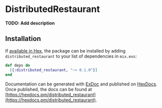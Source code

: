 # DistributedRestaurant

**TODO: Add description**

## Installation

If [available in Hex](https://hex.pm/docs/publish), the package can be installed
by adding `distributed_restaurant` to your list of dependencies in `mix.exs`:

```elixir
def deps do
  [{:distributed_restaurant, "~> 0.1.0"}]
end
```

Documentation can be generated with [ExDoc](https://github.com/elixir-lang/ex_doc)
and published on [HexDocs](https://hexdocs.pm). Once published, the docs can
be found at [https://hexdocs.pm/distributed_restaurant](https://hexdocs.pm/distributed_restaurant).


